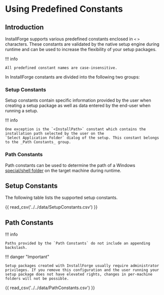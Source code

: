 # Using Predefined Constants

## Introduction

InstallForge supports various predefined constants enclosed in `<` `>` characters. These constants are validated by the
native setup engine during runtime and can be used to increase the flexibility of your setup packages.

!!! info

    All predefined constant names are case-insensitive.

In InstallForge constants are divided into the following two groups:

### Setup Constants

Setup constants contain specific information provided by the user when creating a setup package as well as data entered
by the end-user when running a setup.

!!! info

    One exception is the `<InstallPath>` constant which contains the installation path selected by the user on the
    `Select Application Folder` dialog of the setup. This constant belongs to the _Path Constants_ group.

### Path Constants

Path constants can be used to determine the path of a
Windows [special/shell folder](https://en.wikipedia.org/wiki/Special_folder) on the target machine during runtime.

## Setup Constants

The following table lists the supported setup constants.

{{ read_csv('../../data/SetupConstants.csv') }}

## Path Constants

!!! info

    Paths provided by the `Path Constants` do not include an appending backslash.

!!! danger "Important"

    Setup packages created with InstallForge usually require administrator privileges. If you remove this configuration and the user running your setup package does not have elevated rights, changes in per-machine folders will not be possible.

{{ read_csv('../../data/PathConstants.csv') }}
